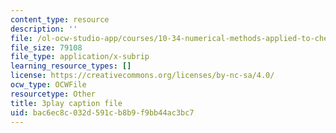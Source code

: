 ```yaml
---
content_type: resource
description: ''
file: /ol-ocw-studio-app/courses/10-34-numerical-methods-applied-to-chemical-engineering-fall-2015/bac6ec8c032d591cb8b9f9bb44ac3bc7_4RSQTqPjOLw.vtt
file_size: 79108
file_type: application/x-subrip
learning_resource_types: []
license: https://creativecommons.org/licenses/by-nc-sa/4.0/
ocw_type: OCWFile
resourcetype: Other
title: 3play caption file
uid: bac6ec8c-032d-591c-b8b9-f9bb44ac3bc7
---
```

